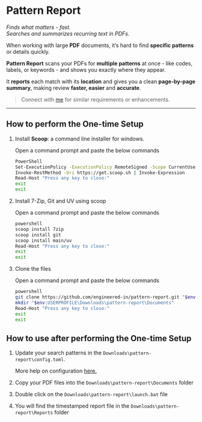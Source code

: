 # Pattern Report
*Finds what matters - fast.*<br>
*Searches and summarizes recurring text in PDFs.*


When working with large **PDF** documents, it’s hard to find **specific patterns** or details quickly.

**Pattern Report** scans your PDFs for **multiple patterns** at once - like codes, labels, or keywords - and shows you exactly where they appear.

It **reports** each match with its **location** and gives you a clean **page-by-page summary**, making review **faster, easier** and **accurate**.


> Connect with <a href="https://www.linkedin.com/in/swarupselvaraj/" target="_blank">me</a> for similar requirements or enhancements.
---


## How to perform the One-time Setup

1. Install **Scoop**: a command line installer for windows.

    Open a command prompt and paste the below commands

    ```sh
    PowerShell
    Set-ExecutionPolicy -ExecutionPolicy RemoteSigned -Scope CurrentUser
    Invoke-RestMethod -Uri https://get.scoop.sh | Invoke-Expression
    Read-Host "Press any key to close:"
    exit
    exit
    ```


2. Install 7-Zip, Git and UV using scoop

    Open a command prompt and paste the below commands

    ```sh
    powershell
    scoop install 7zip
    scoop install git
    scoop install main/uv
    Read-Host "Press any key to close:"
    exit
    exit
    ```

3. Clone the files

    Open a command prompt and paste the below commands

    ```sh
    powershell
    git clone https://github.com/engineered-in/pattern-report.git "$env:USERPROFILE\Downloads\pattern-report"
    mkdir "$env:USERPROFILE\Downloads\pattern-report\Documents"
    Read-Host "Press any key to close:"
    exit
    exit
    ```

## How to use after performing the One-time Setup

1. Update your search patterns in the `Downloads\pattern-report\config.toml`.

    More help on configuration <a href="https://github.com/engineered-in/pattern-report/blob/main/config.toml" target="_blank">here.</a>

2. Copy your PDF files into the `Downloads\pattern-report\Documents` folder

3. Double click on the `Downloads\pattern-report\launch.bat` file

4. You will find the timestamped report file in the `Downloads\pattern-report\Reports` folder